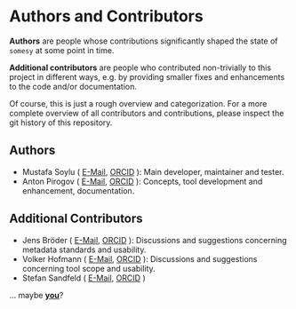 # Authors and Contributors

**Authors** are people whose contributions significantly shaped
the state of `somesy` at some point in time.

**Additional contributors** are people who contributed non-trivially to this project
in different ways, e.g. by providing smaller fixes and enhancements to the code
and/or documentation.

Of course, this is just a rough overview and categorization.
For a more complete overview of all contributors and contributions,
please inspect the git history of this repository.

## Authors

- Mustafa Soylu (
  [E-Mail](mailto:m.soylu@fz-juelich.de),
  [ORCID](https://orcid.org/0000-0003-2637-0432)
  ): Main developer, maintainer and tester.
- Anton Pirogov (
  [E-Mail](mailto:a.pirogov@fz-juelich.de),
  [ORCID](https://orcid.org/0000-0002-5077-7497)
  ): Concepts, tool development and enhancement, documentation.


## Additional Contributors

- Jens Bröder (
  [E-Mail](mailto:j.broeder@fz-juelich.de),
  [ORCID](https://orcid.org/0000-0001-7939-226X)
  ): Discussions and suggestions concerning metadata standards and usability.
- Volker Hofmann (
  [E-Mail](mailto:v.hofmann@fz-juelich.de),
  [ORCID](https://orcid.org/0000-0002-5149-603X)
  ): Discussions and suggestions concerning tool scope and usability.
- Stefan Sandfeld (
  [E-Mail](mailto:s.sandfeld@fz-juelich.de),
  [ORCID](https://orcid.org/0000-0001-9560-4728)
  )


... maybe **[you](https://materials-data-science-and-informatics.github.io/somesy/latest/contributing)**?
